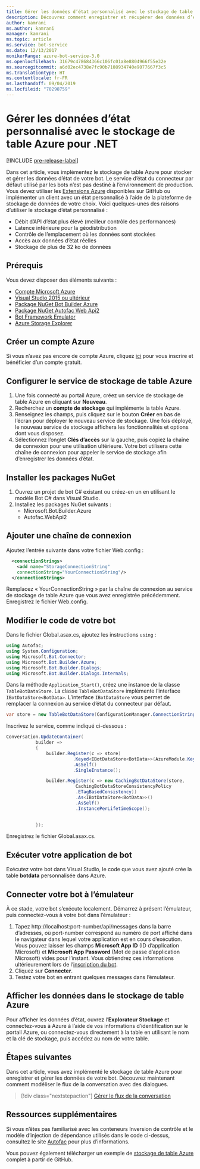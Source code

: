 ```yaml
---
title: Gérer les données d’état personnalisé avec le stockage de table Azure | Microsoft Docs
description: Découvrez comment enregistrer et récupérer des données d’état en utilisant Stockage Table Azure avec le kit SDK Bot Framework pour .NET.
author: kamrani
ms.author: kamrani
manager: kamrani
ms.topic: article
ms.service: bot-service
ms.date: 12/13/2017
monikerRange: azure-bot-service-3.0
ms.openlocfilehash: 31679c478684366c106fc01a8e8804966f55e32e
ms.sourcegitcommit: a6d02ec4738e7fc90b7108934740e9077667f3c5
ms.translationtype: HT
ms.contentlocale: fr-FR
ms.lasthandoff: 09/04/2019
ms.locfileid: "70298759"
---
```

# <a name="manage-custom-state-data-with-azure-table-storage-for-net"></a>Gérer les données d’état personnalisé avec le stockage de table Azure pour .NET

[!INCLUDE [pre-release-label](../includes/pre-release-label-v3.md)]

Dans cet article, vous implémentez le stockage de table Azure pour stocker et gérer les données d’état de votre bot. Le service d’état du connecteur par défaut utilisé par les bots n’est pas destiné à l’environnement de production. Vous devez utiliser les [Extensions Azure](https://github.com/Microsoft/BotBuilder-Azure) disponibles sur GitHub ou implémenter un client avec un état personnalisé à l’aide de la plateforme de stockage de données de votre choix. Voici quelques-unes des raisons d’utiliser le stockage d’état personnalisé :
 - Débit d’API d’état plus élevé (meilleur contrôle des performances)
 - Latence inférieure pour la géodistribution
 - Contrôle de l’emplacement où les données sont stockées
 - Accès aux données d’état réelles
 - Stockage de plus de 32 ko de données

## <a name="prerequisites"></a>Prérequis
Vous devez disposer des éléments suivants :
 - [Compte Microsoft Azure](https://azure.microsoft.com/free/)
 - [Visual Studio 2015 ou ultérieur](https://www.visualstudio.com/)
 - [Package NuGet Bot Builder Azure](https://www.nuget.org/packages/Microsoft.Bot.Builder.Azure/)
 - [Package NuGet Autofac Web Api2](https://www.nuget.org/packages/Autofac.WebApi2/)
 - [Bot Framework Emulator](https://emulator.botframework.com/)
 - [Azure Storage Explorer](http://storageexplorer.com/)
 
## <a name="create-azure-account"></a>Créer un compte Azure
Si vous n’avez pas encore de compte Azure, cliquez [ici](https://azure.microsoft.com/free/) pour vous inscrire et bénéficier d’un compte gratuit.

## <a name="set-up-the-azure-table-storage-service"></a>Configurer le service de stockage de table Azure
1. Une fois connecté au portail Azure, créez un service de stockage de table Azure en cliquant sur **Nouveau**. 
2. Recherchez un **compte de stockage** qui implémente la table Azure. 
3. Renseignez les champs, puis cliquez sur le bouton **Créer** en bas de l’écran pour déployer le nouveau service de stockage. Une fois déployé, le nouveau service de stockage affichera les fonctionnalités et options dont vous disposez.
4. Sélectionnez l’onglet **Clés d’accès** sur la gauche, puis copiez la chaîne de connexion pour une utilisation ultérieure. Votre bot utilisera cette chaîne de connexion pour appeler le service de stockage afin d’enregistrer les données d’état.

## <a name="install-nuget-packages"></a>Installer les packages NuGet
1. Ouvrez un projet de bot C# existant ou créez-en un en utilisant le modèle Bot C# dans Visual Studio. 
2. Installez les packages NuGet suivants :
   - Microsoft.Bot.Builder.Azure
   - Autofac.WebApi2

## <a name="add-connection-string"></a>Ajouter une chaîne de connexion 
Ajoutez l’entrée suivante dans votre fichier Web.config : 
```XML
  <connectionStrings>
    <add name="StorageConnectionString"
    connectionString="YourConnectionString"/>
  </connectionStrings>
```
Remplacez « YourConnectionString » par la chaîne de connexion au service de stockage de table Azure que vous avez enregistrée précédemment. Enregistrez le fichier Web.config.

## <a name="modify-your-bot-code"></a>Modifier le code de votre bot
Dans le fichier Global.asax.cs, ajoutez les instructions `using` :
```cs
using Autofac;
using System.Configuration;
using Microsoft.Bot.Connector;
using Microsoft.Bot.Builder.Azure;
using Microsoft.Bot.Builder.Dialogs;
using Microsoft.Bot.Builder.Dialogs.Internals;
```
Dans la méthode `Application_Start()`, créez une instance de la classe `TableBotDataStore`. La classe `TableBotDataStore` implémente l’interface `IBotDataStore<BotData>`. L’interface `IBotDataStore` vous permet de remplacer la connexion au service d’état du connecteur par défaut.
 ```cs
 var store = new TableBotDataStore(ConfigurationManager.ConnectionStrings["StorageConnectionString"].ConnectionString);
 ```
Inscrivez le service, comme indiqué ci-dessous :
 ```cs
 Conversation.UpdateContainer(
            builder =>
            {
                builder.Register(c => store)
                          .Keyed<IBotDataStore<BotData>>(AzureModule.Key_DataStore)
                          .AsSelf()
                          .SingleInstance();

                builder.Register(c => new CachingBotDataStore(store,
                           CachingBotDataStoreConsistencyPolicy
                           .ETagBasedConsistency))
                           .As<IBotDataStore<BotData>>()
                           .AsSelf()
                           .InstancePerLifetimeScope();

                
            });
 ```
Enregistrez le fichier Global.asax.cs.

## <a name="run-your-bot-app"></a>Exécuter votre application de bot
Exécutez votre bot dans Visual Studio, le code que vous avez ajouté crée la table **botdata** personnalisée dans Azure.

## <a name="connect-your-bot-to-the-emulator"></a>Connecter votre bot à l’émulateur
À ce stade, votre bot s’exécute localement. Démarrez à présent l’émulateur, puis connectez-vous à votre bot dans l’émulateur :
1. Tapez http://localhost:port-number/api/messages dans la barre d’adresses, où port-number correspond au numéro de port affiché dans le navigateur dans lequel votre application est en cours d’exécution. Vous pouvez laisser les champs <strong>Microsoft App ID</strong> (ID d’application Microsoft) et <strong>Microsoft App Password</strong> (Mot de passe d’application Microsoft) vides pour l’instant. Vous obtiendrez ces informations ultérieurement lors de l’[inscription du bot](~/bot-service-quickstart-registration.md).
2. Cliquez sur **Connecter**. 
3. Testez votre bot en entrant quelques messages dans l’émulateur. 

## <a name="view-data-in-azure-table-storage"></a>Afficher les données dans le stockage de table Azure
Pour afficher les données d’état, ouvrez l’**Explorateur Stockage** et connectez-vous à Azure à l’aide de vos informations d’identification sur le portail Azure, ou connectez-vous directement à la table en utilisant le nom et la clé de stockage, puis accédez au nom de votre table.  

## <a name="next-steps"></a>Étapes suivantes
Dans cet article, vous avez implémenté le stockage de table Azure pour enregistrer et gérer les données de votre bot. Découvrez maintenant comment modéliser le flux de la conversation avec des dialogues.

> [!div class="nextstepaction"]
> [Gérer le flux de la conversation](bot-builder-dotnet-manage-conversation-flow.md)


## <a name="additional-resources"></a>Ressources supplémentaires

Si vous n’êtes pas familiarisé avec les conteneurs Inversion de contrôle et le modèle d’injection de dépendance utilisés dans le code ci-dessus, consultez le site [Autofac](http://autofac.readthedocs.io/en/latest/) pour plus d’informations. 

Vous pouvez également télécharger un exemple de [stockage de table Azure](https://github.com/Microsoft/BotBuilder-Azure/tree/master/CSharp/Samples/AzureTable) complet à partir de GitHub.
